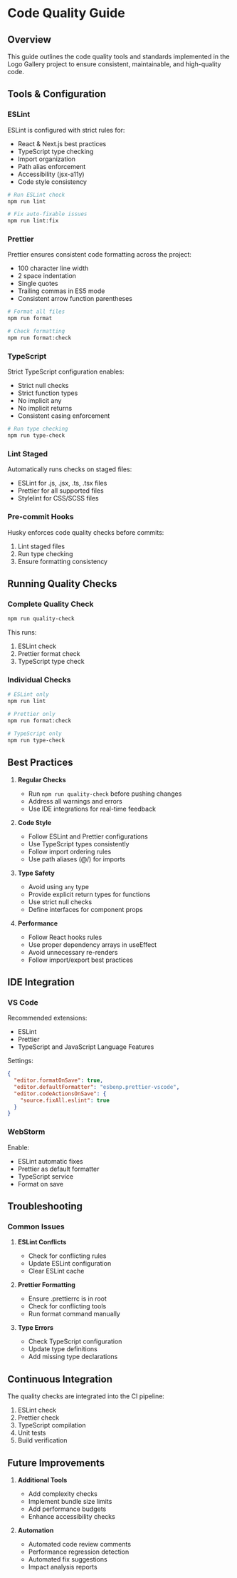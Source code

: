 # Code Quality Guide

## Overview

This guide outlines the code quality tools and standards implemented in the Logo Gallery project to ensure consistent, maintainable, and high-quality code.

## Tools & Configuration

### ESLint

ESLint is configured with strict rules for:
- React & Next.js best practices
- TypeScript type checking
- Import organization
- Path alias enforcement
- Accessibility (jsx-a11y)
- Code style consistency

```bash
# Run ESLint check
npm run lint

# Fix auto-fixable issues
npm run lint:fix
```

### Prettier

Prettier ensures consistent code formatting across the project:
- 100 character line width
- 2 space indentation
- Single quotes
- Trailing commas in ES5 mode
- Consistent arrow function parentheses

```bash
# Format all files
npm run format

# Check formatting
npm run format:check
```

### TypeScript

Strict TypeScript configuration enables:
- Strict null checks
- Strict function types
- No implicit any
- No implicit returns
- Consistent casing enforcement

```bash
# Run type checking
npm run type-check
```

### Lint Staged

Automatically runs checks on staged files:
- ESLint for .js, .jsx, .ts, .tsx files
- Prettier for all supported files
- Stylelint for CSS/SCSS files

### Pre-commit Hooks

Husky enforces code quality checks before commits:
1. Lint staged files
2. Run type checking
3. Ensure formatting consistency

## Running Quality Checks

### Complete Quality Check

```bash
npm run quality-check
```

This runs:
1. ESLint check
2. Prettier format check
3. TypeScript type check

### Individual Checks

```bash
# ESLint only
npm run lint

# Prettier only
npm run format:check

# TypeScript only
npm run type-check
```

## Best Practices

1. **Regular Checks**
   - Run `npm run quality-check` before pushing changes
   - Address all warnings and errors
   - Use IDE integrations for real-time feedback

2. **Code Style**
   - Follow ESLint and Prettier configurations
   - Use TypeScript types consistently
   - Follow import ordering rules
   - Use path aliases (@/) for imports

3. **Type Safety**
   - Avoid using `any` type
   - Provide explicit return types for functions
   - Use strict null checks
   - Define interfaces for component props

4. **Performance**
   - Follow React hooks rules
   - Use proper dependency arrays in useEffect
   - Avoid unnecessary re-renders
   - Follow import/export best practices

## IDE Integration

### VS Code

Recommended extensions:
- ESLint
- Prettier
- TypeScript and JavaScript Language Features

Settings:
```json
{
  "editor.formatOnSave": true,
  "editor.defaultFormatter": "esbenp.prettier-vscode",
  "editor.codeActionsOnSave": {
    "source.fixAll.eslint": true
  }
}
```

### WebStorm

Enable:
- ESLint automatic fixes
- Prettier as default formatter
- TypeScript service
- Format on save

## Troubleshooting

### Common Issues

1. **ESLint Conflicts**
   - Check for conflicting rules
   - Update ESLint configuration
   - Clear ESLint cache

2. **Prettier Formatting**
   - Ensure .prettierrc is in root
   - Check for conflicting tools
   - Run format command manually

3. **Type Errors**
   - Check TypeScript configuration
   - Update type definitions
   - Add missing type declarations

## Continuous Integration

The quality checks are integrated into the CI pipeline:
1. ESLint check
2. Prettier check
3. TypeScript compilation
4. Unit tests
5. Build verification

## Future Improvements

1. **Additional Tools**
   - Add complexity checks
   - Implement bundle size limits
   - Add performance budgets
   - Enhance accessibility checks

2. **Automation**
   - Automated code review comments
   - Performance regression detection
   - Automated fix suggestions
   - Impact analysis reports 